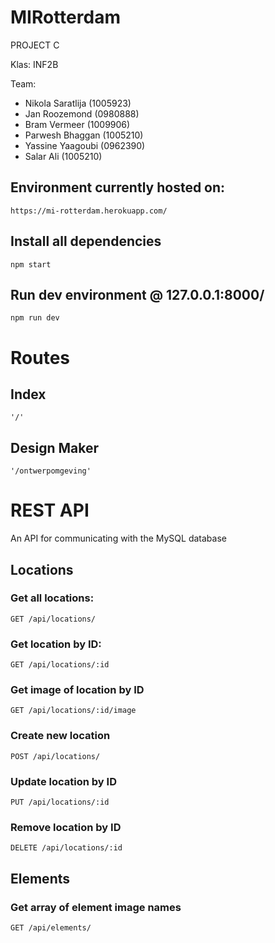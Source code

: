# MIRotterdam
PROJECT C

Klas: INF2B

Team:
* Nikola Saratlija (1005923)
* Jan Roozemond (0980888)
* Bram Vermeer (1009906)
* Parwesh Bhaggan (1005210)
* Yassine Yaagoubi (0962390)
* Salar Ali (1005210)

## Environment currently hosted on:
`https://mi-rotterdam.herokuapp.com/`

## Install all dependencies
    npm start

## Run dev environment @ 127.0.0.1:8000/
    npm run dev

# Routes

## Index
`'/'`

## Design Maker
`'/ontwerpomgeving'`

# REST API
An API for communicating with the MySQL database

## Locations

### Get all locations:

`GET /api/locations/`


### Get location by ID:

`GET /api/locations/:id`


### Get image of location by ID

`GET /api/locations/:id/image`


### Create new location

`POST /api/locations/`


### Update location by ID

`PUT /api/locations/:id`


### Remove location by ID

`DELETE /api/locations/:id`

## Elements

### Get array of element image names

`GET /api/elements/`
